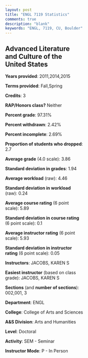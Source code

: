```yaml
---
layout: post
title: "ENGL 7119 Statistics"
comments: true
description: "blank"
keywords: "ENGL, 7119, CU, Boulder"
--- 
```

<head>
<script src="https://ajax.googleapis.com/ajax/libs/jquery/2.1.3/jquery.min.js"></script>
<script src="https://dl.dropboxusercontent.com/s/pc42nxpaw1ea4o9/highcharts.js?dl=0"></script>
<!-- <script src="../assets/js/highcharts.js"></script> -->
<style type="text/css">@font-face {
	font-family: "Bebas Neue";
	src: url(https://www.filehosting.org/file/details/544349/BebasNeue%20Regular.otf) format("opentype");
	}
	h1.Bebas { 
		font-family: "Bebas Neue", Verdana, Tahoma;
	}
</style>
</head>
<body>
	<div id="container" style="float: right; width: 45%; height: 88%; margin-left: 2.5%; margin-right: 2.5%;"></div>
	<script language="JavaScript">
		$(document).ready(function() {
		var chart = {type: 'column'};
		var title = {text: 'Grade Distribution'};
		var xAxis = {categories: ['A','B','C','D','F'],crosshair: true};
		var yAxis = {min: 0,title: {text: 'Percentage'}};
		var tooltip = {headerFormat: '<center><b><span style="font-size:20px">{point.key}</span></b></center>',
		               pointFormat: '<td style="padding:0"><b>{point.y:.1f}%</b></td>',
		               footerFormat: '</table>',shared: true,useHTML: true};
		var plotOptions = {column: {pointPadding: 0.0,borderWidth: 0}};  
		var credits = {enabled: false};var series= [{name: 'Percent',data: [91.43,8.57,0.0,0.0,0.0,]}];
		var json = {};
		json.chart = chart;
		json.title = title;
		json.tooltip = tooltip;
		json.xAxis = xAxis;
		json.yAxis = yAxis;  
		json.series = series;
		json.plotOptions = plotOptions;  
		json.credits = credits;
		$('#container').highcharts(json);
	});
	</script>
</body>
			   
## Advanced Literature and Culture of the United States

**Years provided**: 2011,2014,2015

**Terms provided**: Fall,Spring

**Credits**: 3

**RAP/Honors class?** Neither

**Percent grade**: 97.31%

**Percent withdrawn**: 2.42%

**Percent incomplete**: 2.69%

**Proportion of students who dropped**: 2.7

**Average grade** (4.0 scale): 3.86

**Standard deviation in grades**: 1.94

**Average workload** (raw): 4.46

**Standard deviation in workload** (raw): 0.24

**Average course rating** (6 point scale): 5.89

**Standard deviation in course rating** (6 point scale): 0.1

**Average instructor rating** (6 point scale): 5.93

**Standard deviation in instructor rating** (6 point scale): 0.05

**Instructors**: JACOBS, KAREN S

**Easiest instructor** (based on class grade): JACOBS, KAREN S

**Sections** (and **number of sections**): 002,001, 3

**Department**: ENGL

**College**: College of Arts and Sciences

**A&S Division**: Arts and Humanities

**Level**: Doctoral

**Activity**: SEM - Seminar

**Instructor Mode**: P  - In Person